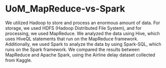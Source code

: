 # UoM_MapReduce-vs-Spark

We utilized Hadoop to store and process an enormous amount of data. For storage, we used HDFS (Hadoop Distributed File System), and for processing, we used MapReduce. We analyzed the data using Hive, which uses HiveQL statements that run on the MapReduce framework. Additionally, we used Spark to analyze the data by using Spark-SQL, which runs on the Spark framework. We compared the results between MapReduce and Apache Spark, using the Airline delay dataset collected from Kaggle.
